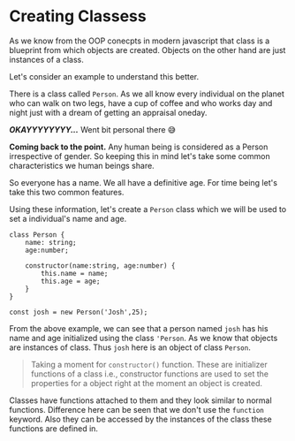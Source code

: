 # Creating Classess

As we know from the OOP conecpts in modern javascript that class is a blueprint from which objects are created. Objects on the other hand are just instances of a class.<br>

Let's consider an example to understand this better. <br>

There is a class called `Person`. As we all know every individual on the planet who can walk on two legs, have a cup of coffee and who works day and night just with a dream of getting an appraisal oneday. 

***OKAYYYYYYYY...*** Went bit personal there  :sweat_smile:

**Coming back to the point.** Any human being is considered as a Person irrespective of gender. So keeping this in mind let's take some common characteristics we human beings share.

So everyone has a name. We all have a definitive age. For time being let's take this two common features.

Using these information, let's create a `Person` class which we will be used to set a individual's name and age.

```
class Person {
    name: string;
    age:number;

    constructor(name:string, age:number) {
        this.name = name;
        this.age = age;
    }
}

const josh = new Person('Josh',25);
```

From the above example, we can see that a person named `josh` has his name and age initialized using the class `'Person`. As we know that objects are instances of class. Thus `josh` here is an object of class `Person`. 

> Taking a moment for `constructor()` function. These are initializer functions of a class i.e., constructor functions are used to set the properties for a object right at the moment an object is created.

Classes have functions attached to them and they look similar to normal functions. Difference here can be seen that we don't use the `function` keyword. Also they can be accessed by the instances of the class these functions are defined in.

